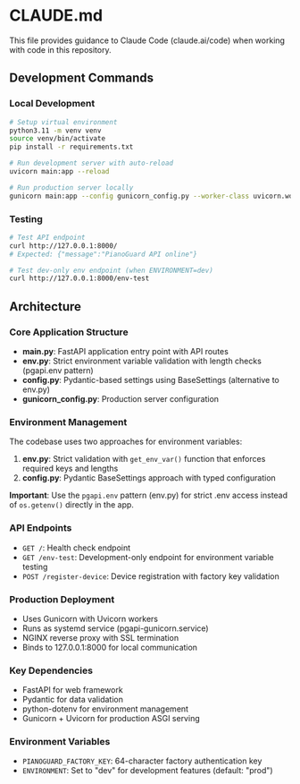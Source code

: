 # CLAUDE.md

This file provides guidance to Claude Code (claude.ai/code) when working with code in this repository.

## Development Commands

### Local Development
```bash
# Setup virtual environment
python3.11 -m venv venv
source venv/bin/activate
pip install -r requirements.txt

# Run development server with auto-reload
uvicorn main:app --reload

# Run production server locally
gunicorn main:app --config gunicorn_config.py --worker-class uvicorn.workers.UvicornWorker
```

### Testing
```bash
# Test API endpoint
curl http://127.0.0.1:8000/
# Expected: {"message":"PianoGuard API online"}

# Test dev-only env endpoint (when ENVIRONMENT=dev)
curl http://127.0.0.1:8000/env-test
```

## Architecture

### Core Application Structure
- **main.py**: FastAPI application entry point with API routes
- **env.py**: Strict environment variable validation with length checks (pgapi.env pattern)
- **config.py**: Pydantic-based settings using BaseSettings (alternative to env.py)
- **gunicorn_config.py**: Production server configuration

### Environment Management
The codebase uses two approaches for environment variables:
1. **env.py**: Strict validation with `get_env_var()` function that enforces required keys and lengths
2. **config.py**: Pydantic BaseSettings approach with typed configuration

**Important**: Use the `pgapi.env` pattern (env.py) for strict .env access instead of `os.getenv()` directly in the app.

### API Endpoints
- `GET /`: Health check endpoint
- `GET /env-test`: Development-only endpoint for environment variable testing
- `POST /register-device`: Device registration with factory key validation

### Production Deployment
- Uses Gunicorn with Uvicorn workers
- Runs as systemd service (pgapi-gunicorn.service)
- NGINX reverse proxy with SSL termination
- Binds to 127.0.0.1:8000 for local communication

### Key Dependencies
- FastAPI for web framework
- Pydantic for data validation
- python-dotenv for environment management
- Gunicorn + Uvicorn for production ASGI serving

### Environment Variables
- `PIANOGUARD_FACTORY_KEY`: 64-character factory authentication key
- `ENVIRONMENT`: Set to "dev" for development features (default: "prod")